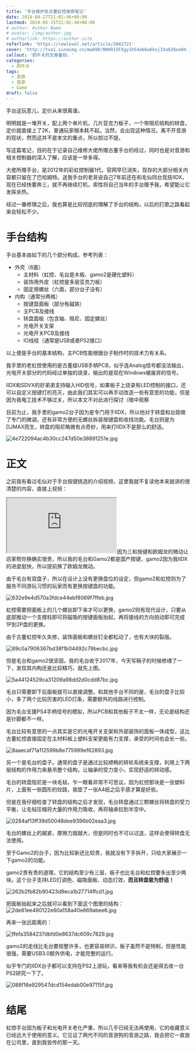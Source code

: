 ```yaml
---
title: '手台维护及古董虹控维修笔记'
date: 2019-04-27T21:02:46+08:00
lastmod: 2019-05-15T21:02:46+08:00
# author: Author Name
# avatar: /img/author.jpg
# authorlink: https://author.site
referlink: 'https://cowlevel.net/article/2042721'
cover: 'http://tva1.sinaimg.cn/mw690/006R15FXgy1h54ab6a6koj33a826oe84.jpg'
callout: '奶牛关的文章备份。'
categories:
  - 奶牛关
tags:
  - 音游
  - 音游
  - Game
draft: false
---
```


手台这玩意儿，定价从来很离谱。

<!--more-->

明明就是一堆开关，配上两个单片机，几片亚克力板子，一个带阻尼结构的转盘，定价就直接上了2K，普通玩家根本耗不起。当然，会出现这种情况，离不开音游的现状，然而这并不是本文的重点，所以掠过不提。

写这篇笔记，目的在于记录自己维修大佬所赠古董手台的经过，同时也是对音游和相关控制器的深入了解，应该是一举多得。

大佬所赠手台，是2012年的彩虹控制器1代，官网早已消失，现存的大部分相关内容都只留在了巴哈姆特。送我手台的老哥说自己7年前还在和毛仙同台竞技IIDX，现在已经快要奔三，就不再继续打机，索性将自己当年的手台赠予我，希望能让它发挥余热。

经过一番修理之后，我也算是比较彻底的理解了手台的结构，以后的打歌之路看起来会轻松不少。

# 手台结构

手台基本由如下的几个部分构成，参考列表：

*   外壳（6面）
    *   主材料（虹控、毛台是木板、gamo2是硬化塑料）
    *   装饰用外皮（虹控是多层亚克力板）
    *   固定用螺丝（六面，部分台子没有）
*   内构（通常分两格）
    *   按键盘面板（部分有磁铁）
    *   主PCB及接线
    *   转盘面板（包含轴、阻尼、固定螺丝）
    *   光电开关支架
    *   光电开关PCB及接线
    *   IO线缆（通常是USB或者PS2接口）

以上便是手台的基本结构，主PCB性能根据台子制作时的技术力有关系。

我手里的老虹控使用的是古董级USB手柄PCB，似乎连Analog信号都没法输出，光电开关部分的代码经过单独的烧录，输出的是现在Windows被废弃的信号。

IIDX和SDVX的好弟弟支持输入HID信号，如果板子上烧录有LED控制的接口，还可以自定义按键灯的亮灭，由此我们其实可以再手动改造一些有意思的功能，但是因为我电工技术不够过关，所以本文不对此进行探讨<span class="spoiler">（暗中观察</span>

目前为止，我手里的gamo2台子因为是专门用于IIDX，所以他对于转盘和台距做了专门的微调，还有非常方便的无螺丝拆装按键盘和收线功能。毛台则是为DJMAX而生，转盘的阻尼略微有点奇妙，用来打IIDX不是那么的舒适。

![4e722094ac4b30cc247d50e38891251e.jpg](http://tva1.sinaimg.cn/mw690/006R15FXgy1h54ab6a6koj33a826oe84.jpg)

# 正文

之前我有看过毛仙对于手台按键挑选的介绍视频，这里我就不复读他本来就讲的很清楚的内容，直接上视频：

<span class="fr-video fr-fvc fr-dvb fr-draggable"><iframe class="cl-iframe cl-iframe-bilibili" src="https://cowlevel.net/adapter/video-transfer?url=https%3A%2F%2Fwww.bilibili.com%2Fhtml%2Fplayer.html%3Faid%3D13591111%26page%3D1&amp;thumb=https://pic1.cdncl.net/user/user_upload_osl/e94d326338ef2ff5b3887c7fc559e183.jpeg"></iframe></span>因为三和按键和欧姆龙的微动让店家帮你换确实很贵，所以我的毛台和Gamo2都是国产按键，gamo2因为我IIDX的进度挺快，所以提前换了欧姆龙微动。

由于毛台有双盘子，所以在设计上没有更换盘位的设定，但gamo2和虹控则为了服务不同游玩习惯的玩家而有更换按键盘的功能。

![632e9e4d570a3fdce44ebf8069f7ffeb.jpg](http://tva1.sinaimg.cn/mw690/006R15FXgy1h54abxel64j32io1w01kz.jpg)

虹控需要把面板上的几个螺丝卸下来才可以更换，gamo2则有现代设计，只要从底部推动一个支撑柱即可将磁吸的按键面板抬起，再将接线的方向扭动即可完成1P到2P盘的更换。

由于古董虹控年久失修，装饰面板和螺丝钉全都松动了，也有大块的裂版。

![89c0a7906367bd38f1b04492c79becbc.jpg](http://tva1.sinaimg.cn/mw690/006R15FXgy1h54acckeawj32io1w01kz.jpg)

<span>但是毛台和gamo2很坚固，我的毛台收于2017年，今天写稿子的时候修缮了一下，发现其内构还是比较精巧，就先上图。</span>

![5a44124529ca31209a98dd2d0cdd87bc.jpg](http://tva1.sinaimg.cn/mw690/006R15FXgy1h54acqf7c1j32z01z7hdv.jpg)

毛台只需要卸下后面板就可以直接调整。和其他手台不同的是，毛台的盘子比较小，多了两个比较厉害的LED灯条，需要额外的线路进行控制。

因为毛台支援PS4手柄信号的模拟，所以PCB和其他板子不太一样，无论是结构还是针脚都不一样。

毛台比较有意思的一点其实是它的光电开关支架和外部装饰的面板一体成型，这比古董虹控直接固定在主材料板上塑料支架更能有力支撑，承受的时间也会长一些。

![8aaecaf71a112599b8e775999ef62893.jpg](http://tva1.sinaimg.cn/mw690/006R15FXgy1h54ad53yzmj33a81uiqv7.jpg)

另一个是毛台的盘子。通常的盘子是通过比较顺畅的转轮系统来支撑，利用上下两层结构的作用力来悬吊整个结构，让轴承的受力变小，实现舒适的转动感。

毛台的转盘阻尼是一块毛毡，乍一眼看非常不可思议。因为虹控那块是一张塑料片，上面有一些圆形的纹路，我垫了一张A4纸之后手感才算是好些。

但是在我仔细检查了转盘的结构之后才发现，毛台转盘通过三颗螺丝将转盘的受力平衡，让毛毡压缩将大量的作用力吸收，再将轴承拉到半空中。

![0284af13ff39d50048dee9396b02eaa3.jpg](https://pic1.cdncl.net/user/Shinonomeshizuka/common_pic/0284af13ff39d50048dee9396b02eaa3.jpg)

毛台的螺丝上的越紧，摩擦力就越大，但是同时也不可以过送，这样会使得转盘无法使用。

至于Gamo2的台子，因为比较新还比较贵，我就没有下手拆开，只给大家展示一下gamo2的功能。

gamo2贵有贵的道理，它的结构至少有三层，板子也比毛台和虹控要多出至少两块。这个台子支持LED灯调色、磁吸面板、动态灯效，**而且转盘极为舒适！**

![262b2fb82b90423d9eca1b27714ffcd1.jpg](http://tva1.sinaimg.cn/mw690/006R15FXgy1h54adknpb0j33a81ui4qr.jpg)

把面板抬起来之后就可以看到下面这个图里的结构：  
![2de81ee480122e60a158a40e869abee6.jpg](http://tva1.sinaimg.cn/large/006R15FXgy1h54adz3ubqj33a826ohdu.jpg)

再来一张远距离的：

![ffefa3584237dbfd0e8637dc609c7829.jpg](http://tva1.sinaimg.cn/large/006R15FXgy1h54ae83zsjj33a826oe82.jpg)

gamo2的走线比毛台要规整许多，也更容易辨识，板子虽然不是特制，但是性能很强，需要USB3.0额外供电，才能完整的运行。

似乎专门的IIDX台子都可以支持在PS2上游玩，看来等我有机会还是得去收一台PS2研究一下了。

![088f16e929547dcd154edab00e97115f.jpg](http://tva1.sinaimg.cn/large/006R15FXgy1h54aei1wo0j33a81uib29.jpg)

# 结尾

虹控手台因为板子和光电开关老化严重，所以几乎已经无法再使用，它的收藏意义已经远大于使用的意义。它见证了两代不同的音游狗的音游之路，我会把它一直放在公司里，直到我皆传的那一天。